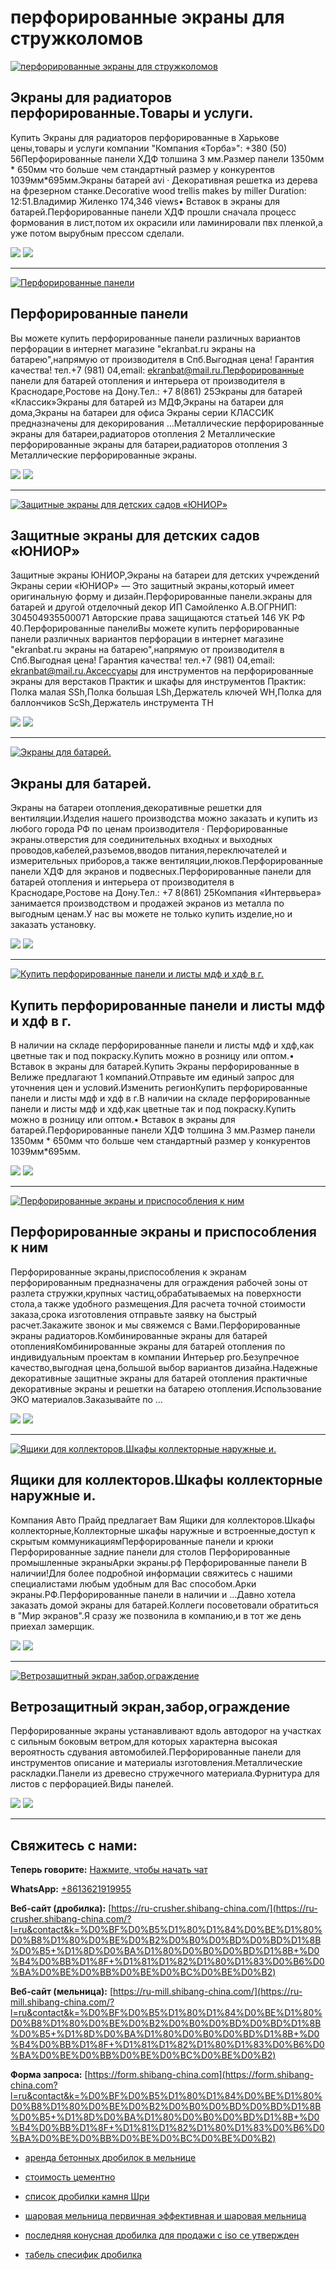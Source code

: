 # перфорированные экраны для стружколомов

<a href="https://swt.shibang-china.com/?l=ru&img&k=%D0%BF%D0%B5%D1%80%D1%84%D0%BE%D1%80%D0%B8%D1%80%D0%BE%D0%B2%D0%B0%D0%BD%D0%BD%D1%8B%D0%B5+%D1%8D%D0%BA%D1%80%D0%B0%D0%BD%D1%8B+%D0%B4%D0%BB%D1%8F+%D1%81%D1%82%D1%80%D1%83%D0%B6%D0%BA%D0%BE%D0%BB%D0%BE%D0%BC%D0%BE%D0%B2" target="_blank">![перфорированные экраны для стружколомов](http://static.shibang-china.com/all-800x300/1082.jpg)</a>

## Экраны для радиаторов перфорированные.Товары и услуги.
Купить Экраны для радиаторов перфорированные в Харькове цены,товары и услуги компании &quot;Компания &#171;Торба&#187;&quot;: +380 (50) 56Перфорированные панели ХДФ толшина 3 мм.Размер панели 1350мм * 650мм что больше чем стандартный размер у конкурентов 1039мм*695мм.Экраны батарей avi&nbsp;&#0183;&#32;Декоративная решетка из дерева на фрезерном станке.Decorative wood trellis makes by miller Duration: 12:51.Владимир Жиленко 174,346 views• Вставок в экраны для батарей.Перфорированные панели ХДФ прошли сначала процесс формования в лист,потом их окрасили или ламинировали пвх пленкой,а уже потом вырубным прессом сделали.


<a href="https://whatsapp.shibangsoft.com/WhatsApp.php" target="_blank" title="WhatsApp">![](http://static.shibang-china.com/icon/whatsapp.png)</a> <a href="https://swt.shibang-china.com/?l=ru&icon&k=%D0%BF%D0%B5%D1%80%D1%84%D0%BE%D1%80%D0%B8%D1%80%D0%BE%D0%B2%D0%B0%D0%BD%D0%BD%D1%8B%D0%B5+%D1%8D%D0%BA%D1%80%D0%B0%D0%BD%D1%8B+%D0%B4%D0%BB%D1%8F+%D1%81%D1%82%D1%80%D1%83%D0%B6%D0%BA%D0%BE%D0%BB%D0%BE%D0%BC%D0%BE%D0%B2" target="_blank">![](http://static.shibang-china.com/icon/chat-ru.png)</a>

---

<a href="https://swt.shibang-china.com/?l=ru&img&k=%D0%BF%D0%B5%D1%80%D1%84%D0%BE%D1%80%D0%B8%D1%80%D0%BE%D0%B2%D0%B0%D0%BD%D0%BD%D1%8B%D0%B5+%D1%8D%D0%BA%D1%80%D0%B0%D0%BD%D1%8B+%D0%B4%D0%BB%D1%8F+%D1%81%D1%82%D1%80%D1%83%D0%B6%D0%BA%D0%BE%D0%BB%D0%BE%D0%BC%D0%BE%D0%B2" target="_blank">![Перфорированные панели](http://static.shibang-china.com/all-800x300/1089.jpg)</a>

## Перфорированные панели
Вы можете купить перфорированные панели различных вариантов перфорации в интернет магазине &quot;ekranbat.ru экраны на батарею&quot;,напрямую от производителя в Спб.Выгодная цена! Гарантия качества! тел.+7 (981) 04,email: ekranbat@mail.ru.Перфорированные панели для батарей отопления и интерьера от производителя в Краснодаре,Ростове на Дону.Тел.: +7 8(861) 25Экраны для батарей &#171;Классик&#187;Экраны для батарей из МДФ,Экраны на батареи для дома,Экраны на батареи для офиса Экраны серии КЛАССИК предназначены для декорирования …Металлические перфорированные экраны для батареи,радиаторов отопления 2 Металлические перфорированные экраны для батареи,радиаторов отопления 3 Металлические перфорированные экраны.


<a href="https://whatsapp.shibangsoft.com/WhatsApp.php" target="_blank" title="WhatsApp">![](http://static.shibang-china.com/icon/whatsapp.png)</a> <a href="https://swt.shibang-china.com/?l=ru&icon&k=%D0%BF%D0%B5%D1%80%D1%84%D0%BE%D1%80%D0%B8%D1%80%D0%BE%D0%B2%D0%B0%D0%BD%D0%BD%D1%8B%D0%B5+%D1%8D%D0%BA%D1%80%D0%B0%D0%BD%D1%8B+%D0%B4%D0%BB%D1%8F+%D1%81%D1%82%D1%80%D1%83%D0%B6%D0%BA%D0%BE%D0%BB%D0%BE%D0%BC%D0%BE%D0%B2" target="_blank">![](http://static.shibang-china.com/icon/chat-ru.png)</a>

---

<a href="https://swt.shibang-china.com/?l=ru&img&k=%D0%BF%D0%B5%D1%80%D1%84%D0%BE%D1%80%D0%B8%D1%80%D0%BE%D0%B2%D0%B0%D0%BD%D0%BD%D1%8B%D0%B5+%D1%8D%D0%BA%D1%80%D0%B0%D0%BD%D1%8B+%D0%B4%D0%BB%D1%8F+%D1%81%D1%82%D1%80%D1%83%D0%B6%D0%BA%D0%BE%D0%BB%D0%BE%D0%BC%D0%BE%D0%B2" target="_blank">![Защитные экраны для детских садов &#171;ЮНИОР&#187;](http://static.shibang-china.com/all-800x300/196.jpg)</a>

## Защитные экраны для детских садов &#171;ЮНИОР&#187;
Защитные экраны ЮНИОР,Экраны на батареи для детских учреждений Экраны серии &#171;ЮНИОР&#187; — Это защитный экраны,который имеет оригинальную форму и дизайн.Перфорированные панели.экраны для батарей и другой отделочный декор ИП Самойленко А.В.ОГРНИП: 304504935500071 Авторские права защищаются статьей 146 УК РФ 40.Перфорированные панелиВы можете купить перфорированные панели различных вариантов перфорации в интернет магазине &quot;ekranbat.ru экраны на батарею&quot;,напрямую от производителя в Спб.Выгодная цена! Гарантия качества! тел.+7 (981) 04,email: ekranbat@mail.ru.Аксессуары для инструментов на перфорированные экраны для верстаков Практик и шкафы для инструментов Практик: Полка малая SSh,Полка большая LSh,Держатель ключей WH,Полка для баллончиков ScSh,Держатель инструмента TH


<a href="https://whatsapp.shibangsoft.com/WhatsApp.php" target="_blank" title="WhatsApp">![](http://static.shibang-china.com/icon/whatsapp.png)</a> <a href="https://swt.shibang-china.com/?l=ru&icon&k=%D0%BF%D0%B5%D1%80%D1%84%D0%BE%D1%80%D0%B8%D1%80%D0%BE%D0%B2%D0%B0%D0%BD%D0%BD%D1%8B%D0%B5+%D1%8D%D0%BA%D1%80%D0%B0%D0%BD%D1%8B+%D0%B4%D0%BB%D1%8F+%D1%81%D1%82%D1%80%D1%83%D0%B6%D0%BA%D0%BE%D0%BB%D0%BE%D0%BC%D0%BE%D0%B2" target="_blank">![](http://static.shibang-china.com/icon/chat-ru.png)</a>

---

<a href="https://swt.shibang-china.com/?l=ru&img&k=%D0%BF%D0%B5%D1%80%D1%84%D0%BE%D1%80%D0%B8%D1%80%D0%BE%D0%B2%D0%B0%D0%BD%D0%BD%D1%8B%D0%B5+%D1%8D%D0%BA%D1%80%D0%B0%D0%BD%D1%8B+%D0%B4%D0%BB%D1%8F+%D1%81%D1%82%D1%80%D1%83%D0%B6%D0%BA%D0%BE%D0%BB%D0%BE%D0%BC%D0%BE%D0%B2" target="_blank">![Экраны для батарей.](http://static.shibang-china.com/all-800x300/702.jpg)</a>

## Экраны для батарей.
Экраны на батареи отопления,декоративные решетки для вентиляции.Изделия нашего производства можно заказать и купить из любого города РФ по ценам производителя&nbsp;&#0183;&#32;Перфорированные экраны.отверстия для соединительных входных и выходных проводов,кабелей,разъемов,вводов питания,переключателей и измерительных приборов,а также вентиляции,люков.Перфорированные панели ХДФ для экранов и подвесных.Перфорированные панели для батарей отопления и интерьера от производителя в Краснодаре,Ростове на Дону.Тел.: +7 8(861) 25Компания &#171;Интервьера&#187; занимается производством и продажей экранов из металла по выгодным ценам.У нас вы можете не только купить изделие,но и заказать установку.


<a href="https://whatsapp.shibangsoft.com/WhatsApp.php" target="_blank" title="WhatsApp">![](http://static.shibang-china.com/icon/whatsapp.png)</a> <a href="https://swt.shibang-china.com/?l=ru&icon&k=%D0%BF%D0%B5%D1%80%D1%84%D0%BE%D1%80%D0%B8%D1%80%D0%BE%D0%B2%D0%B0%D0%BD%D0%BD%D1%8B%D0%B5+%D1%8D%D0%BA%D1%80%D0%B0%D0%BD%D1%8B+%D0%B4%D0%BB%D1%8F+%D1%81%D1%82%D1%80%D1%83%D0%B6%D0%BA%D0%BE%D0%BB%D0%BE%D0%BC%D0%BE%D0%B2" target="_blank">![](http://static.shibang-china.com/icon/chat-ru.png)</a>

---

<a href="https://swt.shibang-china.com/?l=ru&img&k=%D0%BF%D0%B5%D1%80%D1%84%D0%BE%D1%80%D0%B8%D1%80%D0%BE%D0%B2%D0%B0%D0%BD%D0%BD%D1%8B%D0%B5+%D1%8D%D0%BA%D1%80%D0%B0%D0%BD%D1%8B+%D0%B4%D0%BB%D1%8F+%D1%81%D1%82%D1%80%D1%83%D0%B6%D0%BA%D0%BE%D0%BB%D0%BE%D0%BC%D0%BE%D0%B2" target="_blank">![Купить перфорированные панели и листы мдф и хдф в г.](http://static.shibang-china.com/all-800x300/1116.jpg)</a>

## Купить перфорированные панели и листы мдф и хдф в г.
В наличии на складе перфорированные панели и листы мдф и хдф,как цветные так и под покраску.Купить можно в розницу или оптом.• Вставок в экраны для батарей.Купить Экраны перфорированные в Велиже предлагают 1 компаний.Отправьте им единый запрос для уточнения цен и условий.Изменить регионКупить перфорированные панели и листы мдф и хдф в г.В наличии на складе перфорированные панели и листы мдф и хдф,как цветные так и под покраску.Купить можно в розницу или оптом.• Вставок в экраны для батарей.Перфорированные панели ХДФ толшина 3 мм.Размер панели 1350мм * 650мм что больше чем стандартный размер у конкурентов 1039мм*695мм.


<a href="https://whatsapp.shibangsoft.com/WhatsApp.php" target="_blank" title="WhatsApp">![](http://static.shibang-china.com/icon/whatsapp.png)</a> <a href="https://swt.shibang-china.com/?l=ru&icon&k=%D0%BF%D0%B5%D1%80%D1%84%D0%BE%D1%80%D0%B8%D1%80%D0%BE%D0%B2%D0%B0%D0%BD%D0%BD%D1%8B%D0%B5+%D1%8D%D0%BA%D1%80%D0%B0%D0%BD%D1%8B+%D0%B4%D0%BB%D1%8F+%D1%81%D1%82%D1%80%D1%83%D0%B6%D0%BA%D0%BE%D0%BB%D0%BE%D0%BC%D0%BE%D0%B2" target="_blank">![](http://static.shibang-china.com/icon/chat-ru.png)</a>

---

<a href="https://swt.shibang-china.com/?l=ru&img&k=%D0%BF%D0%B5%D1%80%D1%84%D0%BE%D1%80%D0%B8%D1%80%D0%BE%D0%B2%D0%B0%D0%BD%D0%BD%D1%8B%D0%B5+%D1%8D%D0%BA%D1%80%D0%B0%D0%BD%D1%8B+%D0%B4%D0%BB%D1%8F+%D1%81%D1%82%D1%80%D1%83%D0%B6%D0%BA%D0%BE%D0%BB%D0%BE%D0%BC%D0%BE%D0%B2" target="_blank">![Перфорированные экраны и приспособления к ним](http://static.shibang-china.com/all-800x300/600.jpg)</a>

## Перфорированные экраны и приспособления к ним
Перфорированные экраны,приспособления к экранам перфорированным предназначены для ограждения рабочей зоны от разлета стружки,крупных частиц,обрабатываемых на поверхности стола,а также удобного размещения.Для расчета точной стоимости заказа,срока изготовления отправьте заявку на быстрый расчет.Закажите звонок и мы свяжемся с Вами.Перфорированные экраны радиаторов.Комбинированные экраны для батарей отопленияКомбинированные экраны для батарей отопления по индивидуальным проектам в компании Интерьер pro.Безупречное качество,выгодная цена,большой выбор вариантов дизайна.Надежные декоративные защитные экраны для батарей отопления практичные декоративные экраны и решетки на батарею отопления.Использование ЭКО материалов.Заказывайте по …


<a href="https://whatsapp.shibangsoft.com/WhatsApp.php" target="_blank" title="WhatsApp">![](http://static.shibang-china.com/icon/whatsapp.png)</a> <a href="https://swt.shibang-china.com/?l=ru&icon&k=%D0%BF%D0%B5%D1%80%D1%84%D0%BE%D1%80%D0%B8%D1%80%D0%BE%D0%B2%D0%B0%D0%BD%D0%BD%D1%8B%D0%B5+%D1%8D%D0%BA%D1%80%D0%B0%D0%BD%D1%8B+%D0%B4%D0%BB%D1%8F+%D1%81%D1%82%D1%80%D1%83%D0%B6%D0%BA%D0%BE%D0%BB%D0%BE%D0%BC%D0%BE%D0%B2" target="_blank">![](http://static.shibang-china.com/icon/chat-ru.png)</a>

---

<a href="https://swt.shibang-china.com/?l=ru&img&k=%D0%BF%D0%B5%D1%80%D1%84%D0%BE%D1%80%D0%B8%D1%80%D0%BE%D0%B2%D0%B0%D0%BD%D0%BD%D1%8B%D0%B5+%D1%8D%D0%BA%D1%80%D0%B0%D0%BD%D1%8B+%D0%B4%D0%BB%D1%8F+%D1%81%D1%82%D1%80%D1%83%D0%B6%D0%BA%D0%BE%D0%BB%D0%BE%D0%BC%D0%BE%D0%B2" target="_blank">![Ящики для коллекторов.Шкафы коллекторные наружные и.](http://static.shibang-china.com/all-800x300/378.jpg)</a>

## Ящики для коллекторов.Шкафы коллекторные наружные и.
Компания Авто Прайд предлагает Вам Ящики для коллекторов.Шкафы коллекторные,Коллекторные шкафы наружные и встроенные,доступ к скрытым коммуникациямПерфорированные панели и крюки Перфорированные задние панели для столов Перфорированные промышленные экраныАрки экраны.рф Перфорированные панели В наличии!Для более подробной информации свяжитесь с нашими специалистами любым удобным для Вас способом.Арки экраны.РФ.Перфорированные панели в наличии и …Давно хотела заказать домой экраны для батарей.Коллеги посоветовали обратиться в &quot;Мир экранов&quot;.Я сразу же позвонила в компанию,и в тот же день приехал замерщик.


<a href="https://whatsapp.shibangsoft.com/WhatsApp.php" target="_blank" title="WhatsApp">![](http://static.shibang-china.com/icon/whatsapp.png)</a> <a href="https://swt.shibang-china.com/?l=ru&icon&k=%D0%BF%D0%B5%D1%80%D1%84%D0%BE%D1%80%D0%B8%D1%80%D0%BE%D0%B2%D0%B0%D0%BD%D0%BD%D1%8B%D0%B5+%D1%8D%D0%BA%D1%80%D0%B0%D0%BD%D1%8B+%D0%B4%D0%BB%D1%8F+%D1%81%D1%82%D1%80%D1%83%D0%B6%D0%BA%D0%BE%D0%BB%D0%BE%D0%BC%D0%BE%D0%B2" target="_blank">![](http://static.shibang-china.com/icon/chat-ru.png)</a>

---

<a href="https://swt.shibang-china.com/?l=ru&img&k=%D0%BF%D0%B5%D1%80%D1%84%D0%BE%D1%80%D0%B8%D1%80%D0%BE%D0%B2%D0%B0%D0%BD%D0%BD%D1%8B%D0%B5+%D1%8D%D0%BA%D1%80%D0%B0%D0%BD%D1%8B+%D0%B4%D0%BB%D1%8F+%D1%81%D1%82%D1%80%D1%83%D0%B6%D0%BA%D0%BE%D0%BB%D0%BE%D0%BC%D0%BE%D0%B2" target="_blank">![Ветрозащитный экран,забор,ограждение](http://static.shibang-china.com/all-800x300/57.jpg)</a>

## Ветрозащитный экран,забор,ограждение
Перфорированные экраны устанавливают вдоль автодорог на участках с сильным боковым ветром,для которых характерна высокая вероятность сдувания автомобилей.Перфорированные панели для инструментов описание и материалы изготовления.Металлические раскладки.Панели из древесно стружечного материала.Фурнитура для листов с перфорацией.Виды панелей.

<a href="https://whatsapp.shibangsoft.com/WhatsApp.php" target="_blank" title="WhatsApp">![](http://static.shibang-china.com/icon/whatsapp.png)</a> <a href="https://swt.shibang-china.com/?l=ru&icon&k=%D0%BF%D0%B5%D1%80%D1%84%D0%BE%D1%80%D0%B8%D1%80%D0%BE%D0%B2%D0%B0%D0%BD%D0%BD%D1%8B%D0%B5+%D1%8D%D0%BA%D1%80%D0%B0%D0%BD%D1%8B+%D0%B4%D0%BB%D1%8F+%D1%81%D1%82%D1%80%D1%83%D0%B6%D0%BA%D0%BE%D0%BB%D0%BE%D0%BC%D0%BE%D0%B2" target="_blank">![](http://static.shibang-china.com/icon/chat-ru.png)</a>

---
## Свяжитесь с нами:

**Теперь говорите:** [Нажмите, чтобы начать чат](https://swt.shibang-china.com?l=ru&contact&k=%D0%BF%D0%B5%D1%80%D1%84%D0%BE%D1%80%D0%B8%D1%80%D0%BE%D0%B2%D0%B0%D0%BD%D0%BD%D1%8B%D0%B5+%D1%8D%D0%BA%D1%80%D0%B0%D0%BD%D1%8B+%D0%B4%D0%BB%D1%8F+%D1%81%D1%82%D1%80%D1%83%D0%B6%D0%BA%D0%BE%D0%BB%D0%BE%D0%BC%D0%BE%D0%B2)

**WhatsApp:**  [+8613621919955](https://whatsapp.shibangsoft.com/WhatsApp.php)

**Веб-сайт (дробилка):** [https://ru-crusher.shibang-china.com/](https://ru-crusher.shibang-china.com/?l=ru&contact&k=%D0%BF%D0%B5%D1%80%D1%84%D0%BE%D1%80%D0%B8%D1%80%D0%BE%D0%B2%D0%B0%D0%BD%D0%BD%D1%8B%D0%B5+%D1%8D%D0%BA%D1%80%D0%B0%D0%BD%D1%8B+%D0%B4%D0%BB%D1%8F+%D1%81%D1%82%D1%80%D1%83%D0%B6%D0%BA%D0%BE%D0%BB%D0%BE%D0%BC%D0%BE%D0%B2)

**Веб-сайт (мельница):** [https://ru-mill.shibang-china.com/](https://ru-mill.shibang-china.com/?l=ru&contact&k=%D0%BF%D0%B5%D1%80%D1%84%D0%BE%D1%80%D0%B8%D1%80%D0%BE%D0%B2%D0%B0%D0%BD%D0%BD%D1%8B%D0%B5+%D1%8D%D0%BA%D1%80%D0%B0%D0%BD%D1%8B+%D0%B4%D0%BB%D1%8F+%D1%81%D1%82%D1%80%D1%83%D0%B6%D0%BA%D0%BE%D0%BB%D0%BE%D0%BC%D0%BE%D0%B2)

**Форма запроса:** [https://form.shibang-china.com](https://form.shibang-china.com?l=ru&contact&k=%D0%BF%D0%B5%D1%80%D1%84%D0%BE%D1%80%D0%B8%D1%80%D0%BE%D0%B2%D0%B0%D0%BD%D0%BD%D1%8B%D0%B5+%D1%8D%D0%BA%D1%80%D0%B0%D0%BD%D1%8B+%D0%B4%D0%BB%D1%8F+%D1%81%D1%82%D1%80%D1%83%D0%B6%D0%BA%D0%BE%D0%BB%D0%BE%D0%BC%D0%BE%D0%B2)

* [аренда бетонных дробилок в мельнице](../132/%D0%B0%D1%80%D0%B5%D0%BD%D0%B4%D0%B0%20%D0%B1%D0%B5%D1%82%D0%BE%D0%BD%D0%BD%D1%8B%D1%85%20%D0%B4%D1%80%D0%BE%D0%B1%D0%B8%D0%BB%D0%BE%D0%BA%20%D0%B2%20%D0%BC%D0%B5%D0%BB%D1%8C%D0%BD%D0%B8%D1%86%D0%B5.md)

* [стоимость цементно](../131/%D1%81%D1%82%D0%BE%D0%B8%D0%BC%D0%BE%D1%81%D1%82%D1%8C%20%D1%86%D0%B5%D0%BC%D0%B5%D0%BD%D1%82%D0%BD%D0%BE.md)

* [список дробилки камня Шри](../134/%D1%81%D0%BF%D0%B8%D1%81%D0%BE%D0%BA%20%D0%B4%D1%80%D0%BE%D0%B1%D0%B8%D0%BB%D0%BA%D0%B8%20%D0%BA%D0%B0%D0%BC%D0%BD%D1%8F%20%D0%A8%D1%80%D0%B8.md)

* [шаровая мельница первичная эффективная и шаровая мельница](../135/%D1%88%D0%B0%D1%80%D0%BE%D0%B2%D0%B0%D1%8F%20%D0%BC%D0%B5%D0%BB%D1%8C%D0%BD%D0%B8%D1%86%D0%B0%20%D0%BF%D0%B5%D1%80%D0%B2%D0%B8%D1%87%D0%BD%D0%B0%D1%8F%20%D1%8D%D1%84%D1%84%D0%B5%D0%BA%D1%82%D0%B8%D0%B2%D0%BD%D0%B0%D1%8F%20%D0%B8%20%D1%88%D0%B0%D1%80%D0%BE%D0%B2%D0%B0%D1%8F%20%D0%BC%D0%B5%D0%BB%D1%8C%D0%BD%D0%B8%D1%86%D0%B0.md)

* [последняя конусная дробилка для продажи с iso ce утвержден](../133/%D0%BF%D0%BE%D1%81%D0%BB%D0%B5%D0%B4%D0%BD%D1%8F%D1%8F%20%D0%BA%D0%BE%D0%BD%D1%83%D1%81%D0%BD%D0%B0%D1%8F%20%D0%B4%D1%80%D0%BE%D0%B1%D0%B8%D0%BB%D0%BA%D0%B0%20%D0%B4%D0%BB%D1%8F%20%D0%BF%D1%80%D0%BE%D0%B4%D0%B0%D0%B6%D0%B8%20%D1%81%20iso%20ce%20%D1%83%D1%82%D0%B2%D0%B5%D1%80%D0%B6%D0%B4%D0%B5%D0%BD.md)

* [табель спесифик дробилка](../133/%D1%82%D0%B0%D0%B1%D0%B5%D0%BB%D1%8C%20%D1%81%D0%BF%D0%B5%D1%81%D0%B8%D1%84%D0%B8%D0%BA%20%D0%B4%D1%80%D0%BE%D0%B1%D0%B8%D0%BB%D0%BA%D0%B0.md)
